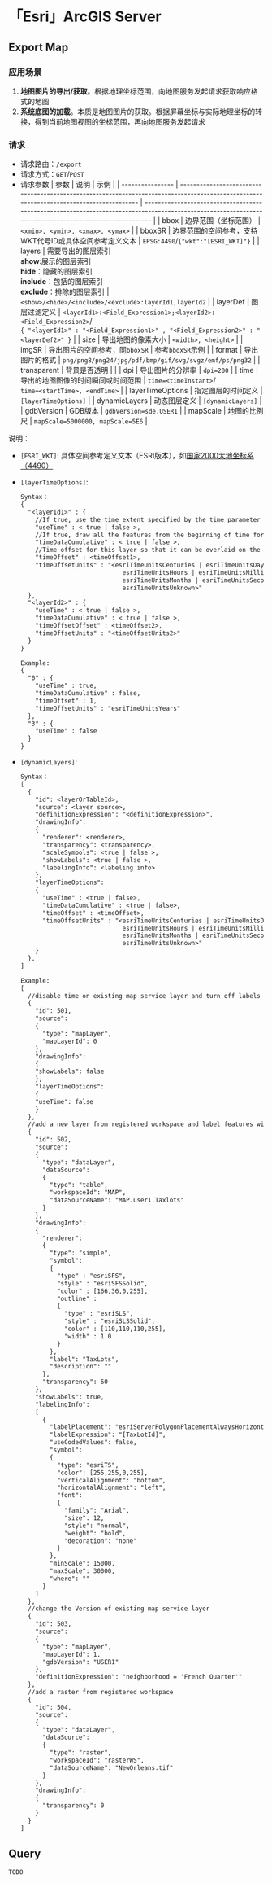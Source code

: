 # 「Esri」ArcGIS Server

## Export Map

### 应用场景

1. **地图图片的导出/获取**。根据地理坐标范围，向地图服务发起请求获取响应格式的地图
2. **系统底图的加载**。本质是地图图片的获取。根据屏幕坐标与实际地理坐标的转换，得到当前地图视图的坐标范围，再向地图服务发起请求

### 请求

- 请求路由：`/export`
- 请求方式：`GET`/`POST`
- 请求参数
  | 参数             | 说明                                                                                                                                    | 示例                                                                                                                                                   |
  | ---------------- | --------------------------------------------------------------------------------------------------------------------------------------- | ------------------------------------------------------------------------------------------------------------------------------------------------------ |
  | bbox             | 边界范围（坐标范围）                                                                                                                    | `<xmin>, <ymin>, <xmax>, <ymax>`                                                                                                                       |
  | bboxSR           | 边界范围的空间参考，支持WKT代号ID或具体空间参考定义文本                                                                                 | `EPSG:4490`/`{"wkt":"[ESRI_WKT]"}`                                                                                                                     |
  | layers           | 需要导出的图层索引<br>**show**:展示的图层索引<br>**hide**：隐藏的图层索引<br>**include**：包括的图层索引<br>**exclude**：排除的图层索引 | `<show>/<hide>/<include>/<exclude>:layerId1,layerId2`                                                                                                  |
  | layerDef         | 图层过滤定义                                                                                                                            | `<layerId1>:<Field_Expression1>;<layerId2>:<Field_Expression2>`/<br>`{ "<layerId1>" : "<Field_Expression1>" , "<Field_Expression2>" : "<layerDef2>" }` |
  | size             | 导出地图的像素大小                                                                                                                      | `<width>, <height>`                                                                                                                                    |
  | imgSR            | 导出图片的空间参考，同`bboxSR`                                                                                                          | 参考`bboxSR`示例                                                                                                                                       |
  | format           | 导出图片的格式                                                                                                                          | `png/png8/png24/jpg/pdf/bmp/gif/svg/svgz/emf/ps/png32`                                                                                                 |
  | transparent      | 背景是否透明                                                                                                                            |                                                                                                                                                        |
  | dpi              | 导出图片的分辨率                                                                                                                        | `dpi=200`                                                                                                                                              |
  | time             | 导出的地图图像的时间瞬间或时间范围                                                                                                      | `time=<timeInstant>`/<br>`time=<startTime>, <endTime>`                                                                                                 |
  | layerTimeOptions | 指定图层的时间定义                                                                                                                      | `[layerTimeOptions]`                                                                                                                                   |
  | dynamicLayers    | 动态图层定义                                                                                                                            | `[dynamicLayers]`                                                                                                                                      |
  | gdbVersion       | GDB版本                                                                                                                                 | `gdbVersion=sde.USER1`                                                                                                                                 |
  | mapScale         | 地图的比例尺                                                                                                                            | `mapScale=5000000, mapScale=5E6`                                                                                                                       |

说明：

- `[ESRI_WKT]`: 具体空间参考定义文本（ESRI版本），如[国家2000大地坐标系（4490）](https://epsg.io/4490)
- `[layerTimeOptions]`:
  
  ```txt
  Syntax：
  {
    "<layerId1>" : {
      //If true, use the time extent specified by the time parameter
      "useTime" : < true | false >,
      //If true, draw all the features from the beginning of time for that data
      "timeDataCumulative" : < true | false >,
      //Time offset for this layer so that it can be overlaid on the top of a previous or future time period
      "timeOffset" : <timeOffset1>,
      "timeOffsetUnits" : "<esriTimeUnitsCenturies | esriTimeUnitsDays | esriTimeUnitsDecades | 
                              esriTimeUnitsHours | esriTimeUnitsMilliseconds | esriTimeUnitsMinutes | 
                              esriTimeUnitsMonths | esriTimeUnitsSeconds | esriTimeUnitsWeeks | esriTimeUnitsYears |
                              esriTimeUnitsUnknown>"
    },
    "<layerId2>" : {
      "useTime" : < true | false >,
      "timeDataCumulative" : < true | false >,
      "timeOffsetOffset" : <timeOffset2>,
      "timeOffsetUnits" : "<timeOffsetUnits2>"
    }
  }

  Example:
  {
    "0" : {
      "useTime" : true,
      "timeDataCumulative" : false,
      "timeOffset" : 1,
      "timeOffsetUnits" : "esriTimeUnitsYears"
    },
    "3" : {
      "useTime" : false
    }
  }
  ```

- `[dynamicLayers]`:

  ```txt
  Syntax：
  [
    {
      "id": <layerOrTableId>,
      "source": <layer source>,
      "definitionExpression": "<definitionExpression>",
      "drawingInfo": 
      {
        "renderer": <renderer>,
        "transparency": <transparency>,
        "scaleSymbols": <true | false >,
        "showLabels": <true | false >,
        "labelingInfo": <labeling info>
      },
      "layerTimeOptions":
      {
        "useTime" : <true | false>,
        "timeDataCumulative" : <true | false>,
        "timeOffset" : <timeOffset>,
        "timeOffsetUnits" : "<esriTimeUnitsCenturies | esriTimeUnitsDays | esriTimeUnitsDecades | 
                              esriTimeUnitsHours | esriTimeUnitsMilliseconds | esriTimeUnitsMinutes | 
                              esriTimeUnitsMonths | esriTimeUnitsSeconds | esriTimeUnitsWeeks | esriTimeUnitsYears |
                              esriTimeUnitsUnknown>"
      }
    },
  ]

  Example:
  [
    //disable time on existing map service layer and turn off labels
    {
      "id": 501,
      "source":
      {
        "type": "mapLayer",
        "mapLayerId": 0
      },
      "drawingInfo":
      {
      "showLabels": false
      },
      "layerTimeOptions":
      {
      "useTime": false
      }
    },
    //add a new layer from registered workspace and label features with a feature attribute value {TaxLotId]
    {
      "id": 502,
      "source":
      {
        "type": "dataLayer",
        "dataSource":
        {
          "type": "table",
          "workspaceId": "MAP",
          "dataSourceName": "MAP.user1.Taxlots"
        }
      },
      "drawingInfo": 
      {
        "renderer":
        {
          "type": "simple",
          "symbol":
          {
            "type" : "esriSFS", 
            "style" : "esriSFSSolid", 
            "color" : [166,36,0,255], 
            "outline" : 
            {
              "type" : "esriSLS", 
              "style" : "esriSLSSolid", 
              "color" : [110,110,110,255], 
              "width" : 1.0
            }
          },
          "label": "TaxLots",
          "description": ""
        },
        "transparency": 60
      },
      "showLabels": true,
      "labelingInfo":
      [
        {
          "labelPlacement": "esriServerPolygonPlacementAlwaysHorizontal",
          "labelExpression": "[TaxLotId]",
          "useCodedValues": false,
          "symbol": 
          {
            "type": "esriTS",
            "color": [255,255,0,255],
            "verticalAlignment": "bottom",
            "horizontalAlignment": "left",
            "font": 
            {
              "family": "Arial",
              "size": 12,
              "style": "normal",
              "weight": "bold",
              "decoration": "none"
            }
          },
          "minScale": 15000,
          "maxScale": 30000,
          "where": ""
        }
      ]
    },
    //change the Version of existing map service layer
    {
      "id": 503,
      "source":
      {
        "type": "mapLayer",
        "mapLayerId": 1,
        "gdbVersion": "USER1"
      },
      "definitionExpression": "neighborhood = 'French Quarter'"
    },
    //add a raster from registered workspace
    {
      "id": 504,
      "source":
      {
        "type": "dataLayer",
        "dataSource":
        {
          "type": "raster",
          "workspaceId": "rasterWS",
          "dataSourceName": "NewOrleans.tif"
        }
      },
      "drawingInfo": 
      {
        "transparency": 0
      }
    }
  ]
  ```

## Query

`TODO`
